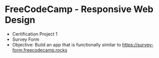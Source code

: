# FreeCodeCamp - Responsive Web Design
* Certification Project 1
* Survey Form
* Objective: Build an app that is functionally similar to https://survey-form.freecodecamp.rocks
